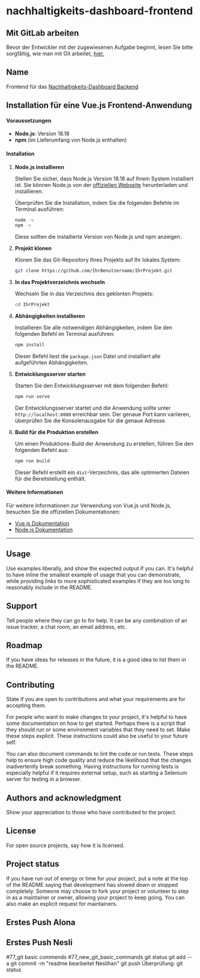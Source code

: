 # nachhaltigkeits-dashboard-frontend


## Mit GitLab arbeiten
Bevor der Entwickler mit der zugewiesenen Aufgabe beginnt, lesen Sie bitte sorgfältig, wie man mit Git arbeitet, [hier.](https://gitlab.rz.htw-berlin.de/brajko/nachhaltigkeits-dashboard/-/wikis/Wie-richte-ich-das-GitLab-Repo-in-meinem-lokalen-Rechner-ein%3F)

## Name
Frontend für das [Nachhaltigkeits-Dashboard Backend](https://gitlab.rz.htw-berlin.de/brajko/nachhaltigkeits-dashboard)


## Installation für eine Vue.js Frontend-Anwendung
#### Voraussetzungen

- **Node.js**: Version 18.18
- **npm** (im Lieferumfang von Node.js enthalten)

#### Installation

1. **Node.js installieren**

   Stellen Sie sicher, dass Node.js Version 18.18 auf Ihrem System installiert ist. Sie können Node.js von der [offiziellen Webseite](https://nodejs.org/) herunterladen und installieren.

   Überprüfen Sie die Installation, indem Sie die folgenden Befehle im Terminal ausführen:

   ```sh
   node -v
   npm -v
   ```

   Diese sollten die installierte Version von Node.js und npm anzeigen.

2. **Projekt klonen**

   Klonen Sie das Git-Repository Ihres Projekts auf Ihr lokales System:

   ```sh
   git clone https://github.com/IhrBenutzername/IhrProjekt.git
   ```

3. **In das Projektverzeichnis wechseln**

   Wechseln Sie in das Verzeichnis des geklonten Projekts:

   ```sh
   cd IhrProjekt
   ```

4. **Abhängigkeiten installieren**

   Installieren Sie alle notwendigen Abhängigkeiten, indem Sie den folgenden Befehl im Terminal ausführen:

   ```sh
   npm install
   ```

   Dieser Befehl liest die `package.json` Datei und installiert alle aufgeführten Abhängigkeiten.

5. **Entwicklungsserver starten**

   Starten Sie den Entwicklungsserver mit dem folgenden Befehl:

   ```sh
   npm run serve
   ```

   Der Entwicklungsserver startet und die Anwendung sollte unter `http://localhost:8080` erreichbar sein. Der genaue Port kann variieren, überprüfen Sie die Konsolenausgabe für die genaue Adresse.

6. **Build für die Produktion erstellen**

   Um einen Produktions-Build der Anwendung zu erstellen, führen Sie den folgenden Befehl aus:

   ```sh
   npm run build
   ```

   Dieser Befehl erstellt ein `dist`-Verzeichnis, das alle optimierten Dateien für die Bereitstellung enthält.

#### Weitere Informationen

Für weitere Informationen zur Verwendung von Vue.js und Node.js, besuchen Sie die offiziellen Dokumentationen:
- [Vue.js Dokumentation](https://vuejs.org/guide/)
- [Node.js Dokumentation](https://nodejs.org/en/docs/)

---


## Usage
Use examples liberally, and show the expected output if you can. It's helpful to have inline the smallest example of usage that you can demonstrate, while providing links to more sophisticated examples if they are too long to reasonably include in the README.

## Support
Tell people where they can go to for help. It can be any combination of an issue tracker, a chat room, an email address, etc.

## Roadmap
If you have ideas for releases in the future, it is a good idea to list them in the README.

## Contributing
State if you are open to contributions and what your requirements are for accepting them.

For people who want to make changes to your project, it's helpful to have some documentation on how to get started. Perhaps there is a script that they should run or some environment variables that they need to set. Make these steps explicit. These instructions could also be useful to your future self.

You can also document commands to lint the code or run tests. These steps help to ensure high code quality and reduce the likelihood that the changes inadvertently break something. Having instructions for running tests is especially helpful if it requires external setup, such as starting a Selenium server for testing in a browser.

## Authors and acknowledgment
Show your appreciation to those who have contributed to the project.

## License
For open source projects, say how it is licensed.

## Project status
If you have run out of energy or time for your project, put a note at the top of the README saying that development has slowed down or stopped completely. Someone may choose to fork your project or volunteer to step in as a maintainer or owner, allowing your project to keep going. You can also make an explicit request for maintainers.

## Erstes Push Alona

## Erstes Push Nesli
#77_git basic commends
#77_new_git_basic_commands
git status
git add --a
git commit -m "readme bearbeitet Neslihan"
git push
Überprüfung: git status

 